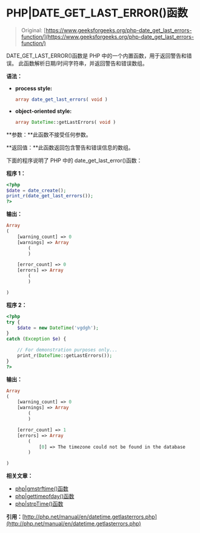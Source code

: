 # PHP|DATE_GET_LAST_ERROR()函数

> Original: [https://www.geeksforgeeks.org/php-date_get_last_errors-function/](https://www.geeksforgeeks.org/php-date_get_last_errors-function/)

DATE_GET_LAST_ERROR()函数是 PHP 中的一个内置函数，用于返回警告和错误。 此函数解析日期/时间字符串，并返回警告和错误数组。

**语法：**

*   **process style:**

    ```php
    array date_get_last_errors( void )
    ```

*   **object-oriented style:**

    ```php
    array DateTime::getLastErrors( void )
    ```

**参数：**此函数不接受任何参数。

**返回值：**此函数返回包含警告和错误信息的数组。

下面的程序说明了 PHP 中的 date_get_last_error()函数：

**程序 1：**

```php
<?php
$date = date_create();
print_r(date_get_last_errors());
?>
```

**输出：**

```php
Array
(
    [warning_count] => 0
    [warnings] => Array
        (
        )

    [error_count] => 0
    [errors] => Array
        (
        )

)

```

**程序 2：**

```php
<?php
try {
    $date = new DateTime('vgdgh');
} 
catch (Exception $e) {

    // For demonstration purposes only...
    print_r(DateTime::getLastErrors());
}
?>
```

**输出：**

```php
Array
(
    [warning_count] => 0
    [warnings] => Array
        (
        )

    [error_count] => 1
    [errors] => Array
        (
            [0] => The timezone could not be found in the database
        )

)

```

**相关文章：**

*   [php|gmstrftime()函数](https://www.geeksforgeeks.org/php-gmstrftime-function/)
*   [php|gettimeofday()函数](https://www.geeksforgeeks.org/php-gettimeofday-function/)
*   [php|strpTime()函数](https://www.geeksforgeeks.org/php-strptime-function/)

**引用：**[http://php.net/manual/en/datetime.getlasterrors.php](http://php.net/manual/en/datetime.getlasterrors.php)
